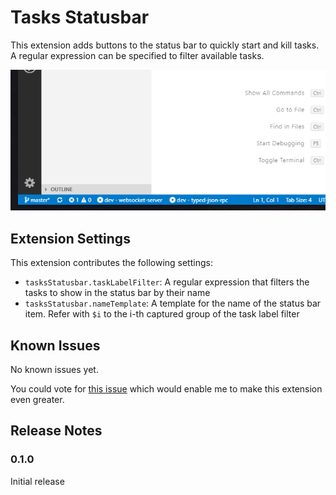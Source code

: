 # Tasks Statusbar

This extension adds buttons to the status bar to quickly start and kill tasks.
A regular expression can be specified to filter available tasks.

![cli](https://github.com/hediet/vscode-tasks-statusbar/raw/master/docs/demo.gif)

## Extension Settings

This extension contributes the following settings:

* `tasksStatusbar.taskLabelFilter`: A regular expression that filters the tasks to show in the status bar by their name
* `tasksStatusbar.nameTemplate`: A template for the name of the status bar item. Refer with `$i` to the i-th captured group of the task label filter

## Known Issues

No known issues yet.

You could vote for [this issue](https://github.com/Microsoft/vscode/issues/27196) which would enable me to make this extension even greater.

## Release Notes

### 0.1.0

Initial release
